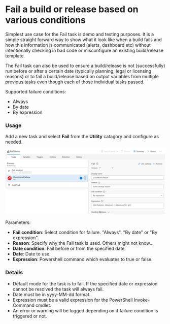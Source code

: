 # Fail a build or release based on various conditions #

Simplest use case for the Fail task is demo and testing purposes. It is a simple straight forward way to show what it look like when a build fails and how this information is communicated (alerts, dashboard etc) without intentionally checking in bad code or misconfigure an existing build/release template.

The Fail task can also be used to ensure a build/release is not (successfully) run before or after a certain date (typically planning, legal or licensing reasons) or to fail a build/release based on output variables from multiple previous tasks even though each of those individual tasks passed.

Supported failure conditions:
- Always
- By date
- By expression

### Usage ###

Add a new task and select **Fail** from the **Utility** catagory and configure as needed.

![Fail task configuration](img/Screen4.png)

Parameters:
 - **Fail condition**: Select condition for failure. "Always", "By date" or "By expression".
 - **Reason**: Specify why the Fail task is used. Others might not know...
 - **Date condition**: Fail before or from the specified date.
 - **Date**: Date to use.
 - **Expression**: Powershell command which evaluates to true or false. 

### Details

- Default mode for the task is to fail. If the specified date or expression cannot be resolved the task will always fail.
- Date must be in yyyy-MM-dd format.
- Expression must be a valid expression for the PowerShell Invoke-Command cmdlet.
- An error or warning will be logged depending on if failure condition is triggered or not.
